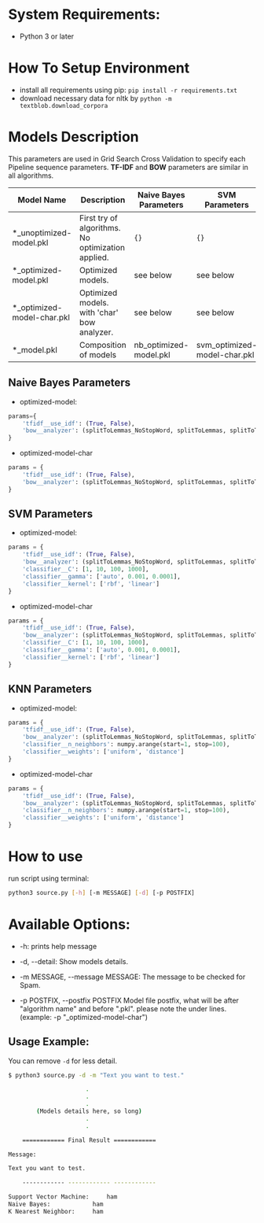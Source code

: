 # System Requirements:

* Python 3 or later

# How To Setup Environment

* install all requirements using pip:
``pip install -r requirements.txt``
* download necessary data for nltk by 
``python -m textblob.download_corpora``

# Models Description

This parameters are used in Grid Search Cross Validation to specify each Pipeline sequence parameters.
**TF-IDF** and **BOW** parameters are similar in all algorithms.

| Model Name                 | Description                                       | Naive Bayes Parameters   | SVM Parameters                | Knn Parameters          |
|----------------------------|---------------------------------------------------|--------------------------|-------------------------------|-------------------------|
| *_unoptimized-model.pkl    | First try of algorithms. No optimization applied. | `{}`                     | `{}`                          | `{}`                    |
| *_optimized-model.pkl      | Optimized models.                                 |  see below               |     see below                 | see below               |
| *_optimized-model-char.pkl | Optimized models. with 'char' bow analyzer.       |  see below               | see below                     | see below               |
| *_model.pkl                | Composition of models                             | nb_optimized-model.pkl   | svm_optimized-model-char.pkl  | knn_optimized-model.pkl |

## Naive Bayes Parameters

* optimized-model:

```python
params={
    'tfidf__use_idf': (True, False),
    'bow__analyzer': (splitToLemmas_NoStopWord, splitToLemmas, splitToTokens, 'word')
}
```

* optimized-model-char

```python
params = {
    'tfidf__use_idf': (True, False),
    'bow__analyzer': (splitToLemmas_NoStopWord, splitToLemmas, splitToTokens, 'word', 'char')
}
```

## SVM Parameters

* optimized-model:

```python
params = {
    'tfidf__use_idf': (True, False),
    'bow__analyzer': (splitToLemmas_NoStopWord, splitToLemmas, splitToTokens, 'word'),
    'classifier__C': [1, 10, 100, 1000],
    'classifier__gamma': ['auto', 0.001, 0.0001],
    'classifier__kernel': ['rbf', 'linear']
}
```

* optimized-model-char

```python
params = {
    'tfidf__use_idf': (True, False),
    'bow__analyzer': (splitToLemmas_NoStopWord, splitToLemmas, splitToTokens, 'word', 'char'),
    'classifier__C': [1, 10, 100, 1000],
    'classifier__gamma': ['auto', 0.001, 0.0001],
    'classifier__kernel': ['rbf', 'linear']
}
```

## KNN Parameters

* optimized-model:

```python
params = {
    'tfidf__use_idf': (True, False),
    'bow__analyzer': (splitToLemmas_NoStopWord, splitToLemmas, splitToTokens, 'word'),
    'classifier__n_neighbors': numpy.arange(start=1, stop=100),
    'classifier__weights': ['uniform', 'distance']
}
```

* optimized-model-char

```python
params = {
    'tfidf__use_idf': (True, False),
    'bow__analyzer': (splitToLemmas_NoStopWord, splitToLemmas, splitToTokens, 'word', 'char'),
    'classifier__n_neighbors': numpy.arange(start=1, stop=100),
    'classifier__weights': ['uniform', 'distance']
}
```

# How to use

run script using terminal:

```bash
python3 source.py [-h] [-m MESSAGE] [-d] [-p POSTFIX]
```

# Available Options:

+ -h: 
    prints help message

+ -d, --detail:
    Show models details.

+ -m MESSAGE, --message MESSAGE:
    The message to be checked for Spam.

+ -p POSTFIX, --postfix POSTFIX
    Model file postfix, what will be after "algorithm name" and before ".pkl". 
    please note the under lines.(example: -p "_optimized-model-char")
    
## Usage Example:

You can remove `-d` for less detail.

```bash
$ python3 source.py -d -m "Text you want to test."

                      .
                      .
                      .
        (Models details here, so long)
                      .
                      .

	============ Final Result ============

Message:

Text you want to test.

	------------ ------------ ------------

Support Vector Machine:	 	ham
Naive Bayes:			ham
K Nearest Neighbor:		ham

```